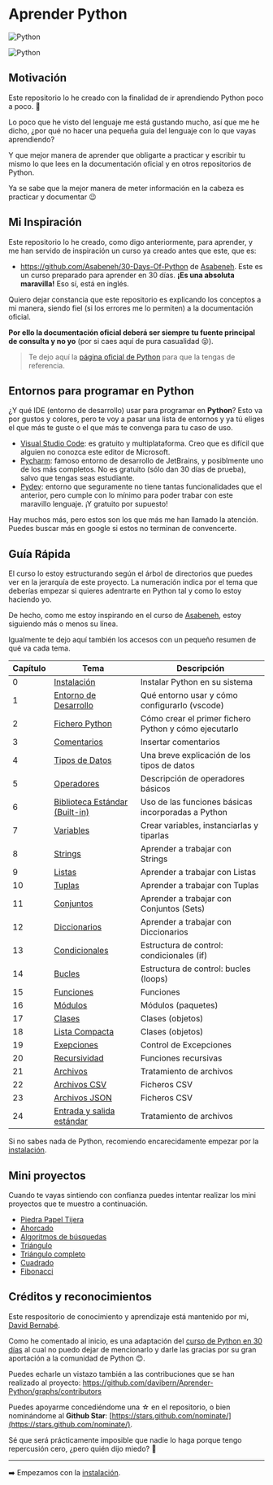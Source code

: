 # Aprender Python

![Python](https://img.shields.io/badge/Python-3.10-green?style=for-the-badge&logo=python)

![Python](https://www.python.org/static/img/python-logo.png)

## Motivación

Este repositorio lo he creado con la finalidad de ir aprendiendo Python poco a poco. 🐍

Lo poco que he visto del lenguaje me está gustando mucho, así que me he dicho, ¿por qué no hacer una pequeña guía del lenguaje con lo que vayas aprendiendo?

Y que mejor manera de aprender que obligarte a practicar y escribir tu mismo lo que lees en la documentación oficial y en otros repositorios de Python.

Ya se sabe que la mejor manera de meter información en la cabeza es practicar y documentar 😉

## Mi Inspiración

Este repositorio lo he creado, como digo anteriormente, para aprender, y me han servido de inspiración un curso ya creado antes que este, que es:

* https://github.com/Asabeneh/30-Days-Of-Python de [Asabeneh](https://twitter.com/AsabenehY). Este es un curso preparado para aprender en 30 días. **¡Es una absoluta maravilla!** Eso sí, está en inglés.

Quiero dejar constancia que este repositorio es explicando los conceptos a mi manera, siendo fiel (si los errores me lo permiten) a la documentación oficial.

**Por ello la documentación oficial deberá ser siempre tu fuente principal de consulta y no yo** (por si caes aquí de pura casualidad 😜).

> Te dejo aquí la [página oficial de Python](https://docs.python.org/es/3/tutorial/index.html) para que la tengas de referencia.

## Entornos para programar en Python

¿Y qué IDE (entorno de desarrollo) usar para programar en __Python__? Esto va por gustos y colores, pero te voy a pasar una lista de entornos y ya tú eliges el que más te guste o el que más te convenga para tu caso de uso.

* [Visual Studio Code](https://code.visualstudio.com): es gratuito y multiplataforma. Creo que es difícil que alguien no conozca este editor de Microsoft.
* [Pycharm](https://www.jetbrains.com/pycharm/): famoso entorno de desarrollo de JetBrains, y posiblmente uno de los más completos. No es gratuito (sólo dan 30 días de prueba), salvo que tengas seas estudiante.
* [Pydev](https://www.pydev.org/): entorno que seguramente no tiene tantas funcionalidades que el anterior, pero cumple con lo mínimo para poder trabar con este maravillo lenguaje. ¡Y gratuito por supuesto!

Hay muchos más, pero estos son los que más me han llamado la atención. Puedes buscar más en google si estos no terminan de convencerte.

## Guía Rápida

El curso lo estoy estructurando según el árbol de directorios que puedes ver en la jerarquía de este proyecto. La numeración indica por el tema que deberías empezar si quieres adentrarte en Python tal y como lo estoy haciendo yo.

De hecho, como me estoy inspirando en el curso de [Asabeneh](/https://github.com/Asabeneh), estoy siguiendo más o menos su línea.

Igualmente te dejo aquí también los accesos con un pequeño resumen de qué va cada tema.

| Capítulo | Tema                  | Descripción                                                   |
|----------|-----------------------|---------------------------------------------------------------|
| 0        | [Instalación](/00_Instalaci%C3%B3n/readme.md)           | Instalar Python en su sistema                                 |
| 1        | [Entorno de Desarrollo](/01_Entorno%20de%20desarrollo/readme.md) | Qué entorno usar y cómo configurarlo (vscode)                 |
| 2        | [Fichero Python](/02_Fichero%20Python/readme.md)        | Cómo crear el primer fichero Python y cómo ejecutarlo         |
| 3        | [Comentarios](/03_Comentarios/readme.md)           | Insertar comentarios                                          |
| 4        | [Tipos de Datos](/04_Tipos%20de%20datos/readme.md)        | Una breve explicación de los tipos de datos                   |
| 5        | [Operadores](/05_Operadores/readme.md)                    | Descripción de operadores básicos |
| 6        | [Biblioteca Estándar (Built-in)](/06_Biblioteca%20Est%C3%A1ndar/readme.md)                    | Uso de las funciones básicas incorporadas a Python |
| 7        | [Variables](/07_Variables/readme.md)           | Crear variables, instanciarlas y tiparlas                                         |
| 8        | [Strings](/08_Strings/readme.md)           | Aprender a trabajar con Strings                                         |
| 9        | [Listas](/09_Listas/readme.md)           | Aprender a trabajar con Listas                                         |
| 10       | [Tuplas](/10_Tuplas/readme.md)           | Aprender a trabajar con Tuplas                                         |
| 11       | [Conjuntos](/11_Sets/readme.md)           | Aprender a trabajar con Conjuntos (Sets)                                         |
| 12       | [Diccionarios](/12_Diccionarios/readme.md)           | Aprender a trabajar con Diccionarios                                         |
| 13       | [Condicionales](/13_Condicionales/readme.md)           | Estructura de control: condicionales (if)                                         |
| 14       | [Bucles](/14_Bucles/readme.md)           | Estructura de control: bucles (loops)                                         |
| 15       | [Funciones](/15_Funciones/readme.md)           | Funciones                                       |
| 16       | [Módulos](/16_Modulos/readme.md)           | Módulos (paquetes)                                       |
| 17       | [Clases](/17_Clases/readme.md)           | Clases (objetos)                                       |
| 18       | [Lista Compacta](/18_Lista_Compacta/)           | Clases (objetos)                                       |
| 19       | [Exepciones](/19_Excepciones/readme.md)           | Control de Excepciones                                       |
| 20       | [Recursividad](/20_Recursividad/readme.md)           | Funciones recursivas                                       |
| 21       | [Archivos](/21_Archivos/readme.md)           | Tratamiento de archivos                                       |
| 22       | [Archivos CSV](/22_Archivos_CSV/readme.md)           | Ficheros CSV                                       |
| 23       | [Archivos JSON](/22_Archivos_JSON/readme.md)           | Ficheros CSV                                       |
| 24       | [Entrada y salida estándar](/24_Entrada_Salida_Estandar/readme.md)           | Tratamiento de archivos                                       |

Si no sabes nada de Python, recomiendo encarecidamente empezar por la [instalación](/00_Instalaci%C3%B3n/readme.md).

## Mini proyectos

Cuando te vayas sintiendo con confianza puedes intentar realizar los mini proyectos que te muestro a continuación.

* [Piedra Papel Tijera](/98_Mini_Proyectos/piedra_papel_tijera/)
* [Ahorcado](/98_Mini_Proyectos/ahorcado/)
* [Algoritmos de búsquedas](/98_Mini_Proyectos/busquedas_eficientes/)
* [Triángulo](/98_Mini_Proyectos/triangulo/)
* [Triángulo completo](/98_Mini_Proyectos/triangulo_completo/)
* [Cuadrado](/98_Mini_Proyectos/cuadrado/)
* [Fibonacci](/98_Mini_Proyectos/fibonacci/)

## Créditos y reconocimientos

Este respositorio de conocimiento y aprendizaje está mantenido por mi, [David Bernabé](https://github.com/davibern).

Como he comentado al inicio, es una adaptación del [curso de Python en 30 días](https://github.com/Asabeneh/30-Days-Of-Python) al cual no puedo dejar de mencionarlo y darle las gracias por su gran aportación a la comunidad de Python 😊.

Puedes echarle un vistazo también a las contribuciones que se han realizado al proyecto: https://github.com/davibern/Aprender-Python/graphs/contributors

Puedes apoyarme concediéndome una ☆ en el repositorio, o bien nominándome al **Github Star**: [https://stars.github.com/nominate/](https://stars.github.com/nominate/).

Sé que será prácticamente imposible que nadie lo haga porque tengo repercusión cero, ¿pero quién dijo miedo? 🤪

***

➡️ Empezamos con la [instalación](/00_Instalaci%C3%B3n/readme.md).